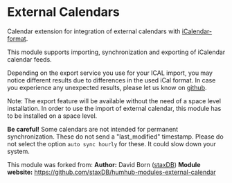 # External Calendars

Calendar extension for integration of external calendars with [iCalendar-format](https://en.wikipedia.org/wiki/ICalendar).

This module supports importing, synchronization and exporting of iCalendar calendar feeds.

Depending on the export service you use for your ICAL import, you may notice different results due to differences in the used iCal format. 
In case you experience any unexpected results, please let us know on [github](https://github.com/humhub-contrib/humhub-modules-external-calendar/issues).

Note: The export feature will be available without the need of a space level installation. 
In order to use the import of external calendar, this module has to be installed on a space level.

**Be careful!**
Some calendars are not intended for permanent synchronization. These do not send a "last_modified" timestamp. 
Please do not select the option `auto sync hourly` for these. It could slow down your system.

This module was forked from:
__Author:__ David Born ([staxDB](https://github.com/staxDB))
__Module website:__ <https://github.com/staxDB/humhub-modules-external-calendar>  
